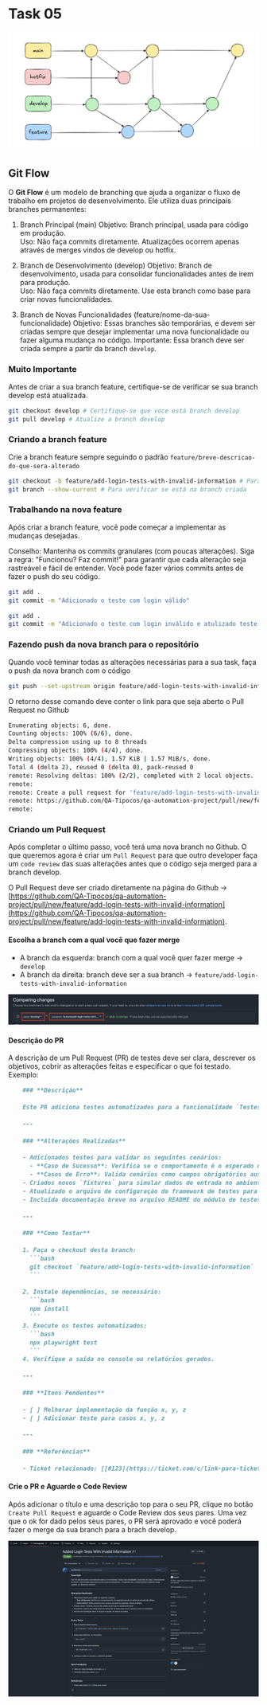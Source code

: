 # Task 05

![git flow](./resources/git-flow.png)

## Git Flow

O **Git Flow** é um modelo de branching que ajuda a organizar o fluxo de trabalho em projetos de desenvolvimento. Ele utiliza duas principais branches permanentes:

1. Branch Principal (main)
   Objetivo: Branch principal, usada para código em produção.  
   Uso: Não faça commits diretamente. Atualizações ocorrem apenas através de merges vindos de develop ou hotfix.

2. Branch de Desenvolvimento (develop)
   Objetivo: Branch de desenvolvimento, usada para consolidar funcionalidades antes de irem para produção.  
   Uso: Não faça commits diretamente. Use esta branch como base para criar novas funcionalidades.

3. Branch de Novas Funcionalidades (feature/nome-da-sua-funcionalidade)
   Objetivo: Essas branches são temporárias, e devem ser criadas sempre que desejar implementar uma nova funcionalidade ou fazer alguma mudança no código.
   Importante: Essa branch deve ser criada sempre a partir da branch `develop`.

### Muito Importante

Antes de criar a sua branch feature, certifique-se de verificar se sua branch develop está atualizada.

```bash
git checkout develop # Certifique-se que voce está branch develop
git pull develop # Atualize a branch develop
```

### Criando a branch feature

Crie a branch feature sempre seguindo o padrão `feature/breve-descricao-do-que-sera-alterado`

```bash
git checkout -b feature/add-login-tests-with-invalid-information # Para criar uma branch a partir da branch develop
git branch --show-current # Para verificar se está na branch criada
```

### Trabalhando na nova feature

Após criar a branch feature, você pode começar a implementar as mudanças desejadas.

Conselho: Mantenha os commits granulares (com poucas alterações).
Siga a regra: "Funcionou? Faz commit!" para garantir que cada alteração seja rastreável e fácil de entender.
Você pode fazer vários commits antes de fazer o push do seu código.

```bash
git add .
git commit -m "Adicionado o teste com login válido"
```

```bash
git add .
git commit -m "Adicionado o teste com login inválido e atulizado teste de login válido"
```

### Fazendo push da nova branch para o repositório

Quando você teminar todas as alterações necessárias para a sua task, faça o push da nova branch com o código

```bash
git push --set-upstream origin feature/add-login-tests-with-invalid-information
```

O retorno desse comando deve conter o link para que seja aberto o Pull Request no Github

```bash
Enumerating objects: 6, done.
Counting objects: 100% (6/6), done.
Delta compression using up to 8 threads
Compressing objects: 100% (4/4), done.
Writing objects: 100% (4/4), 1.57 KiB | 1.57 MiB/s, done.
Total 4 (delta 2), reused 0 (delta 0), pack-reused 0
remote: Resolving deltas: 100% (2/2), completed with 2 local objects.
remote:
remote: Create a pull request for 'feature/add-login-tests-with-invalid-information' on GitHub by visiting:
remote: https://github.com/QA-Tipocos/qa-automation-project/pull/new/feature/add-login-tests-with-invalid-information
remote:
```

### Criando um Pull Request

Após completar o último passo, você terá uma nova branch no Github.
O que queremos agora é criar um `Pull Request` para que outro developer faça um `code review` das suas alterações antes que o código seja merged para a branch develop.

O Pull Request deve ser criado diretamente na página do Github -> [https://github.com/QA-Tipocos/qa-automation-project/pull/new/feature/add-login-tests-with-invalid-information](https://github.com/QA-Tipocos/qa-automation-project/pull/new/feature/add-login-tests-with-invalid-information).

#### Escolha a branch com a qual você que fazer merge

- A branch da esquerda: branch com a qual você quer fazer merge -> `develop`
- A branch da direita: branch deve ser a sua branch -> `feature/add-login-tests-with-invalid-information`

![Comparing Changes](./resources/comparing-changes.png)

#### Descrição do PR

A descrição de um Pull Request (PR) de testes deve ser clara, descrever os objetivos, cobrir as alterações feitas e especificar o que foi testado. Exemplo:

````markdown
    ### **Descrição**

    Este PR adiciona testes automatizados para a funcionalidade `Testes com informações inválidas de Login` implementada na branch `feature/add-login-tests-with-invalid-information`. Ele garante que o comportamento esperado esteja validado em diferentes cenários.

    ---

    ### **Alterações Realizadas**

    - Adicionados testes para validar os seguintes cenários:
      - **Caso de Sucesso**: Verifica se o comportamento é o esperado quando os dados de entrada são válidos.
      - **Casos de Erro**: Valida cenários como campos obrigatórios ausentes, valores inválidos.
    - Criados novos `fixtures` para simular dados de entrada no ambiente de teste.
    - Atualizado o arquivo de configuração do framework de testes para incluir suporte à nova funcionalidade.
    - Incluída documentação breve no arquivo README do módulo de testes.

    ---

    ### **Como Testar**

    1. Faça o checkout desta branch:
      ```bash
      git checkout `feature/add-login-tests-with-invalid-information`
      ```

    2. Instale dependências, se necessário:
      ```bash
      npm install
      ```
    3. Execute os testes automatizados:
      ```bash
      npx playwright test
      ```
    4. Verifique a saída no console ou relatórios gerados.

    ---

    ### **Itens Pendentes**

    - [ ] Melhorar implementação da função x, y, z
    - [ ] Adicionar teste para casos x, y, z

    ---

    ### **Referências**

    - Ticket relacionado: [[#123](https://ticket.com/c/link-para-ticket)](link-para-ticket)
````

#### Crie o PR e Aguarde o Code Review

Após adicionar o título e uma descrição top para o seu PR, clique no botão `Create Pull Request` e aguarde o Code Review dos seus pares.
Uma vez que o ok for dado pelos seus pares, o PR será aprovado e você poderá fazer o merge da sua branch para a brach develop.

![pr](./resources/pr.png)
